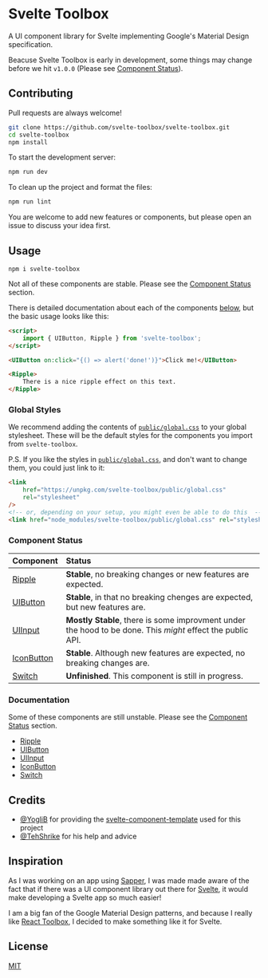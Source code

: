 # Svelte Toolbox

A UI component library for Svelte implementing Google's Material Design specification.

Beacuse Svelte Toolbox is early in development, some things may change before we hit `v1.0.0` (Please see [Component Status](#component-status)).

## Contributing

Pull requests are always welcome!

```bash
git clone https://github.com/svelte-toolbox/svelte-toolbox.git
cd svelte-toolbox
npm install
```

To start the development server:

```bash
npm run dev
```

To clean up the project and format the files:

```bash
npm run lint
```

You are welcome to add new features or components, but please open an issue to discuss your idea first.

## Usage

```shell
npm i svelte-toolbox
```

Not all of these components are stable. Please see the [Component Status](#component-status) section.

There is detailed documentation about each of the components [below](#documentation), but the basic usage looks like this:

```html
<script>
	import { UIButton, Ripple } from 'svelte-toolbox';
</script>

<UIButton on:click="{() => alert('done!')}">Click me!</UIButton>

<Ripple>
	There is a nice ripple effect on this text.
</Ripple>
```

### Global Styles

We recommend adding the contents of [`public/global.css`](public/global.css) to your global stylesheet. These will be the default styles for the components you import from `svelte-toolbox`.

P.S. If you like the styles in [`public/global.css`](public/global.css), and don't want to change them, you could just link to it:

```html
<link
	href="https://unpkg.com/svelte-toolbox/public/global.css"
	rel="stylesheet"
/>
<!-- or, depending on your setup, you might even be able to do this  -->
<link href="node_modules/svelte-toolbox/public/global.css" rel="stylesheet" />
```

### Component Status

| Component                                          | Status                                                                                                     |
| :------------------------------------------------- | :--------------------------------------------------------------------------------------------------------- |
| [Ripple](src/components/ripple/README.md)          | **Stable**, no breaking changes or new features are expected.                                              |
| [UIButton](src/components/button/README.md)        | **Stable**, in that no breaking chenges are expected, but new features are.                                |
| [UIInput](src/components/input/README.md)          | **Mostly Stable**, there is some improvment under the hood to be done. This _might_ effect the public API. |
| [IconButton](src/components/icon-button/README.md) | **Stable**. Although new features are expected, no breaking changes are.                                   |
| [Switch](src/components/switch/README.md)          | **Unfinished**. This component is still in progress.                                                       |

### Documentation

Some of these components are still unstable. Please see the [Component Status](#component-status) section.

-   [Ripple](src/components/ripple/README.md)
-   [UIButton](src/components/button/README.md)
-   [UIInput](src/components/input/README.md)
-   [IconButton](src/components/icon-button/README.md)
-   [Switch](src/components/switch/README.md)

## Credits

-   [@YogliB](https://github.com/YogliB) for providing the [svelte-component-template](https://github.com/YogliB/svelte-component-template) used for this project
-   [@TehShrike](https://github.com/TehShrike) for his help and advice

## Inspiration

As I was working on an app using [Sapper](http://sapper.dev), I was made made aware of the fact that if there was a UI component library out there for [Svelte](http://svelte.dev), it would make developing a Svelte app so much easier!

I am a big fan of the Google Material Design patterns, and because I really like [React Toolbox](https://github.com/react-toolbox/react-toolbox), I decided to make something like it for Svelte.

## License

[MIT](LICENSE)
